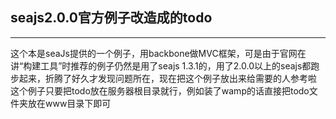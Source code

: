 ## seajs2.0.0官方例子改造成的todo


----------

这个本是seaJs提供的一个例子，用backbone做MVC框架，可是由于官网在讲“构建工具”时推荐的例子仍然是用了seajs 1.3.1的，用了2.0.0以上的seajs都跑步起来，折腾了好久才发现问题所在，现在把这个例子放出来给需要的人参考啦 这个例子只要把todo放在服务器根目录就行，例如装了wamp的话直接把todo文件夹放在www目录下即可


